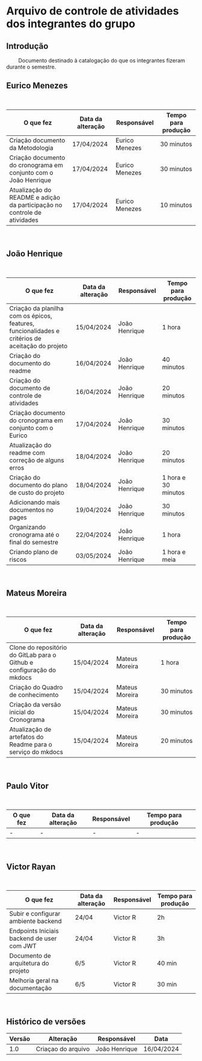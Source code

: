 # Arquivo de controle de atividades dos integrantes do grupo

## Introdução

&emsp;&emsp; Documento destinado à catalogação do que os integrantes fizeram durante o semestre.

## Eurico Menezes

<br>

| **O que fez**                                                            | **Data da alteração** | **Responsável** | **Tempo para produção** |
| ------------------------------------------------------------------------ | --------------------- | --------------- | ----------------------- |
| Criação documento da Metodologia                                         | 17/04/2024            | Eurico Menezes  | 30 minutos              |
| Criação documento do cronograma em conjunto com o João Henrique          | 17/04/2024            | Eurico Menezes  | 30 minutos              |
| Atualização do README e adição da participação no controle de atividades | 17/04/2024            | Eurico Menezes  | 10 minutos              |

<br>

## João Henrique

<br>

| **O que fez**                                                                                    | **Data da alteração** | **Responsável** | **Tempo para produção** |
| ------------------------------------------------------------------------------------------------ | --------------------- | --------------- | ----------------------- |
| Criação da planilha com os épicos, features, funcionalidades e critérios de aceitação do projeto | 15/04/2024            | João Henrique   | 1 hora                  |
| Criação do documento do readme                                                                   | 16/04/2024            | João Henrique   | 40 minutos              |
| Criação do documento de controle de atividades                                                   | 16/04/2024            | João Henrique   | 20 minutos              |
| Criação documento do cronograma em conjunto com o Eurico                                         | 17/04/2024            | João Henrique   | 30 minutos              |
| Atualização do readme com correção de alguns erros                                               | 18/04/2024            | João Henrique   | 20 minutos              |
| Criação do documento do plano de custo do projeto                                                | 18/04/2024            | João Henrique   | 1 hora e 30 minutos     |
| Adicionando mais documentos no pages                                                             | 19/04/2024            | João Henrique   | 30 minutos              |
| Organizando cronograma até o final do semestre                                                   | 22/04/2024            | João Henrique   | 1 hora                  |
| Criando plano de riscos                                                  | 03/05/2024            | João Henrique   | 1 hora e meia                |

<br>

## Mateus Moreira

<br>

| **O que fez**                                                         | **Data da alteração** | **Responsável** | **Tempo para produção** |
| --------------------------------------------------------------------- | --------------------- | --------------- | ----------------------- |
| Clone do repositório do GitLab para o Github e configuração do mkdocs | 15/04/2024            | Mateus Moreira  | 1 hora                  |
| Criação do Quadro de conhecimento                                     | 15/04/2024            | Mateus Moreira  | 30 minutos              |
| Criação da versão inicial do Cronograma                               | 15/04/2024            | Mateus Moreira  | 30 minutos              |
| Atualização de artefatos do Readme para o serviço do mkdocs           | 15/04/2024            | Mateus Moreira  | 20 minutos              |

<br>

## Paulo Vitor

<br>

| **O que fez** | **Data da alteração** | **Responsável** | **Tempo para produção** |
| ------------- | --------------------- | --------------- | ----------------------- |
| -             | -                     | -               | -                       |

<br>

## Victor Rayan

<br>

| **O que fez** | **Data da alteração** | **Responsável** | **Tempo para produção** |
| ------------- | --------------------- | --------------- | ----------------------- |
| Subir e configurar ambiente backend             |   24/04                   | Victor R              | 2h                      |
| Endpoints Iniciais backend de user com JWT            |     24/04                     | Victor R                      |  3h               |
| Documento de arquitetura do projeto |  6/5 | Victor R | 40 min |
| Melhoria geral na documentação |  6/5 | Victor R | 30 min |

<br>

## Histórico de versões

| **Versão** | **Alteração**      | **Responsável** | **Data**   |
| ---------- | ------------------ | --------------- | ---------- |
| 1.0        | Criaçao do arquivo | João Henrique   | 16/04/2024 |
